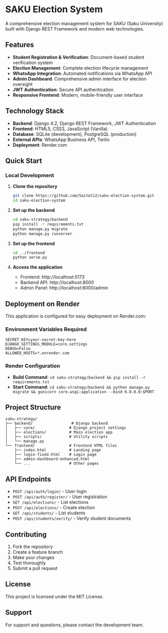 # SAKU Election System

A comprehensive election management system for SAKU (Saku University) built with Django REST Framework and modern web technologies.

## Features

- **Student Registration & Verification**: Document-based student verification system
- **Election Management**: Complete election lifecycle management
- **WhatsApp Integration**: Automated notifications via WhatsApp API
- **Admin Dashboard**: Comprehensive admin interface for election oversight
- **JWT Authentication**: Secure API authentication
- **Responsive Frontend**: Modern, mobile-friendly user interface

## Technology Stack

- **Backend**: Django 4.2, Django REST Framework, JWT Authentication
- **Frontend**: HTML5, CSS3, JavaScript (Vanilla)
- **Database**: SQLite (development), PostgreSQL (production)
- **External APIs**: WhatsApp Business API, Twilio
- **Deployment**: Render.com

## Quick Start

### Local Development

1. **Clone the repository**
   ```bash
   git clone https://github.com/Saitoti2/saku-election-system.git
   cd saku-election-system
   ```

2. **Set up the backend**
   ```bash
   cd saku-strategy/backend
   pip install -r requirements.txt
   python manage.py migrate
   python manage.py runserver
   ```

3. **Set up the frontend**
   ```bash
   cd ../frontend
   python serve.py
   ```

4. **Access the application**
   - Frontend: http://localhost:5173
   - Backend API: http://localhost:8000
   - Admin Panel: http://localhost:8000/admin

## Deployment on Render

This application is configured for easy deployment on Render.com:

### Environment Variables Required

```
SECRET_KEY=your-secret-key-here
DJANGO_SETTINGS_MODULE=core.settings
DEBUG=False
ALLOWED_HOSTS=*.onrender.com
```

### Render Configuration

- **Build Command**: `cd saku-strategy/backend && pip install -r requirements.txt`
- **Start Command**: `cd saku-strategy/backend && python manage.py migrate && gunicorn core.wsgi:application --bind 0.0.0.0:$PORT`

## Project Structure

```
saku-strategy/
├── backend/                 # Django backend
│   ├── core/               # Django project settings
│   ├── elections/          # Main election app
│   ├── scripts/            # Utility scripts
│   └── manage.py
└── frontend/               # Frontend HTML files
    ├── index.html          # Landing page
    ├── login-fixed.html    # Login page
    ├── admin-dashboard-enhanced.html
    └── ...                 # Other pages
```

## API Endpoints

- `POST /api/auth/login/` - User login
- `POST /api/auth/register/` - User registration
- `GET /api/elections/` - List elections
- `POST /api/elections/` - Create election
- `GET /api/students/` - List students
- `POST /api/students/verify/` - Verify student documents

## Contributing

1. Fork the repository
2. Create a feature branch
3. Make your changes
4. Test thoroughly
5. Submit a pull request

## License

This project is licensed under the MIT License.

## Support

For support and questions, please contact the development team.
